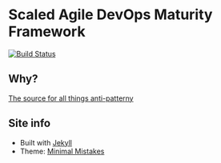 # Scaled Agile DevOps Maturity Framework

[![Build Status](https://travis-ci.org/bdfinst/sadmf.com.svg?branch=release)](https://travis-ci.org/bdfinst/sadmf.com)

## Why?

[The source for all things anti-patterny](https://scaledagiledevops.com)

## Site info

- Built with [Jekyll](https://jekyllrb.com/)
- Theme: [Minimal Mistakes](https://mmistakes.github.io/minimal-mistakes/docs/quick-start-guide/)


